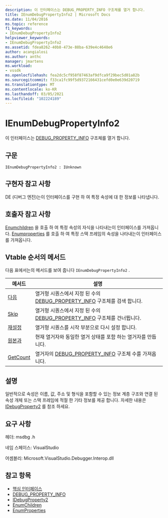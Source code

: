 ```yaml
---
description: 이 인터페이스는 DEBUG_PROPERTY_INFO 구조체를 열거 합니다.
title: IEnumDebugPropertyInfo2 | Microsoft Docs
ms.date: 11/04/2016
ms.topic: reference
f1_keywords:
- IEnumDebugPropertyInfo2
helpviewer_keywords:
- IEnumDebugPropertyInfo2
ms.assetid: fdea8262-40b8-473e-88ba-639e4c4648e6
author: acangialosi
ms.author: anthc
manager: jmartens
ms.workload:
- vssdk
ms.openlocfilehash: fea2dc5cf958f87463af9dfca9f29bec5d01a82b
ms.sourcegitcommit: f33ca1fc99f5d9372166431cefd0e0e639d20719
ms.translationtype: MT
ms.contentlocale: ko-KR
ms.lasthandoff: 03/05/2021
ms.locfileid: "102224189"
---
```

# <a name="ienumdebugpropertyinfo2"></a>IEnumDebugPropertyInfo2
이 인터페이스는 [DEBUG_PROPERTY_INFO](../../../extensibility/debugger/reference/debug-property-info.md) 구조체를 열거 합니다.

## <a name="syntax"></a>구문

```
IEnumDebugPropertyInfo2 : IUnknown
```

## <a name="notes-for-implementers"></a>구현자 참고 사항
 DE (디버그 엔진)는이 인터페이스를 구현 하 여 특정 속성에 대 한 정보를 나타냅니다.

## <a name="notes-for-callers"></a>호출자 참고 사항
 [Enumchildren](../../../extensibility/debugger/reference/idebugproperty2-enumchildren.md) 을 호출 하 여 특정 속성의 자식을 나타내는이 인터페이스를 가져옵니다. [Enumproperties](../../../extensibility/debugger/reference/idebugstackframe2-enumproperties.md) 를 호출 하 여 특정 스택 프레임의 속성을 나타내는이 인터페이스를 가져옵니다.

## <a name="methods-in-vtable-order"></a>Vtable 순서의 메서드
 다음 표에서는의 메서드를 보여 줍니다 `IEnumDebugPropertyInfo2` .

|메서드|설명|
|------------|-----------------|
|[다음](../../../extensibility/debugger/reference/ienumdebugpropertyinfo2-next.md)|열거형 시퀀스에서 지정 된 수의 [DEBUG_PROPERTY_INFO](../../../extensibility/debugger/reference/debug-property-info.md) 구조체를 검색 합니다.|
|[Skip](../../../extensibility/debugger/reference/ienumdebugpropertyinfo2-skip.md)|열거형 시퀀스에서 지정 된 수의 [DEBUG_PROPERTY_INFO](../../../extensibility/debugger/reference/debug-property-info.md) 구조체를 건너뜁니다.|
|[재설정](../../../extensibility/debugger/reference/ienumdebugpropertyinfo2-reset.md)|열거형 시퀀스를 시작 부분으로 다시 설정 합니다.|
|[원본과](../../../extensibility/debugger/reference/ienumdebugpropertyinfo2-clone.md)|현재 열거자와 동일한 열거 상태를 포함 하는 열거자를 만듭니다.|
|[GetCount](../../../extensibility/debugger/reference/ienumdebugpropertyinfo2-getcount.md)|열거자의 [DEBUG_PROPERTY_INFO](../../../extensibility/debugger/reference/debug-property-info.md) 구조체 수를 가져옵니다.|

## <a name="remarks"></a>설명
 일반적으로 속성은 이름, 값, 주소 및 형식을 포함할 수 있는 정보 계층 구조와 연결 된 속성 개체 또는 스택 프레임에 적절 한 기타 정보를 제공 합니다. 자세한 내용은 [IDebugProperty2](../../../extensibility/debugger/reference/idebugproperty2.md) 를 참조 하세요.

## <a name="requirements"></a>요구 사항
 헤더: msdbg .h

 네임 스페이스: VisualStudio

 어셈블리: Microsoft.VisualStudio.Debugger.Interop.dll

## <a name="see-also"></a>참고 항목
- [핵심 인터페이스](../../../extensibility/debugger/reference/core-interfaces.md)
- [DEBUG_PROPERTY_INFO](../../../extensibility/debugger/reference/debug-property-info.md)
- [IDebugProperty2](../../../extensibility/debugger/reference/idebugproperty2.md)
- [EnumChildren](../../../extensibility/debugger/reference/idebugproperty2-enumchildren.md)
- [EnumProperties](../../../extensibility/debugger/reference/idebugstackframe2-enumproperties.md)
